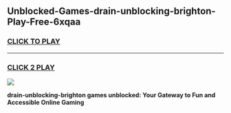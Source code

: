 
## Unblocked-Games-drain-unblocking-brighton-Play-Free-6xqaa
<h3>
<a href="https://premium76.site?title=drain-unblocking-brighton&ref=10A">CLICK TO PLAY</a></h3>
<hr>

<h3>
<a href="https://premium76.site?title=drain-unblocking-brighton&ref=10A">CLICK 2 PLAY</a>
  
</h3>

<a href="https://premium76.site?title=drain-unblocking-brighton&ref=10A"><img src="https://clearcache.store/games.png"></a>


**drain-unblocking-brighton games unblocked: Your Gateway to Fun and Accessible Online Gaming**
